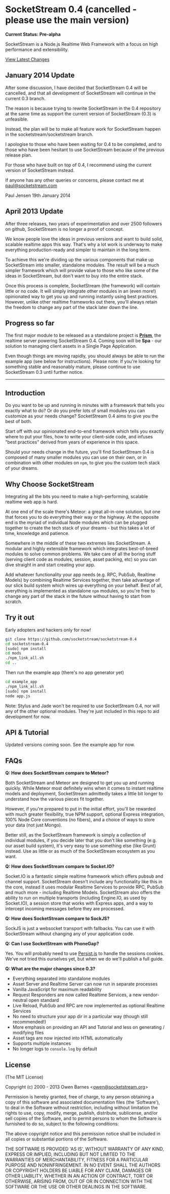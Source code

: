 # SocketStream 0.4 (cancelled - please use the main version)

**Current Status: Pre-alpha**

SocketStream is a Node.js Realtime Web Framework with a focus on high performance and extensibility.

[View Latest Changes](https://github.com/socketstream/socketstream-0.4/blob/master/HISTORY.md)

## January 2014 Update

After some discussion, I have decided that SocketStream 0.4 will be cancelled, and that all development of SocketStream will continue in the current 0.3 branch.

The reason is because trying to rewrite SocketStream in the 0.4 repository at the same time as support the current version of SocketStream (0.3) is unfeasible.

Instead, the plan will be to make all feature work for SocketStream happen in the socketstream/socketstream branch.

I apologise to those who have been waiting for 0.4 to be completed, and to those who have been hesitant to use SocketStream because of the previous release plan.

For those who have built on top of 0.4, I recommend using the current version of SocketStream instead.

If anyone has any other queries or concerns, please contact me at paul@socketstream.com

Paul Jensen
19th January 2014


## April 2013 Update

After three releases, two years of experimentation and over 2500 followers on github, SocketStream is no longer a proof of concept.

We know people love the ideas in previous versions and want to build solid, scalable realtime apps this way. That's why a lot work is underway to make everything production-ready and simpler to maintain in the long term.

To achieve this we're dividing up the various components that make up SocketStream into smaller, standalone modules. The result will be a much simpler framework which will provide value to those who like some of the ideas in SocketStream, but don't want to buy into the entire stack.

Once this process is complete, SocketStream (the framework) will contain little or no code. It will simply integrate other modules in an (even more!) opinionated way to get you up and running instantly using best practices. However, unlike other realtime frameworks out there, you'll always retain the freedom to change any part of the stack later down the line.


## Progress so far

The first major module to be released as a standalone project is [**Prism**](https://github.com/socketstream/prism), the realtime server powering SocketStream 0.4. Coming soon will be **Spa** - our solution to managing client assets in a Single Page Application.

Even though things are moving rapidly, you should always be able to run the example app (see below for instructions). Please note: If you're looking for something stable and reasonably mature, please continue to use SocketStream 0.3 until further notice.


<hr>

## Introduction

Do you want to be up and running in minutes with a framework that tells you exactly what to do? Or do you prefer lots of small modules you can customize as your needs change? SocketStream 0.4 aims to give you the best of both.

Start off with our opinionated end-to-end framework which tells you exactly where to put your files, how to write your client-side code, and infuses "best practices" derived from years of experience in this space.

Should your needs change in the future, you'll find SocketStream 0.4 is composed of many smaller modules you can use on their own, or in combination with other modules on `npm`, to give you the custom tech stack of your dreams.


## Why Choose SocketStream

Integrating all the bits you need to make a high-performing, scalable realtime web app is hard.

At one end of the scale there's Meteor: a great all-in-one solution, but one that forces you to do everything their way or the highway. At the opposite end is the myriad of individual Node modules which can be plugged together to create the tech stack of your dreams - but this takes a lot of time, knowledge and patience.

Somewhere in the middle of these two extremes lies SocketStream. A modular and highly extensible framework which integrates best-of-breed modules to solve common problems. We take care of all the boring stuff (serving client code as modules, session, asset packing, etc) so you can dive straight in and start creating your app.

Add whatever functionality your app needs (e.g. RPC, PubSub, Realtime Models) by combining Realtime Services together, then take advantage of our slick build system which wires up everything on your behalf. Best of all, everything is implemented as standalone `npm` modules, so you're free to change any part of the stack in the future without having to start from scratch.


## Try it out

Early adopters and hackers only for now!

```bash
git clone https://github.com/socketstream/socketstream-0.4
cd socketstream-0.4
[sudo] npm install
cd mods
./npm_link_all.sh
cd ..
```

Then run the example app (there's no app generator yet)

```bash
cd example_app
./npm_link_all.sh
[sudo] npm install
node app.js
```

Note: Stylus and Jade won't be required to use SocketStream 0.4, nor will any of the other optional modules. They're just included in this repo to aid development for now.


## API & Tutorial

Updated versions coming soon. See the example app for now.


## FAQs

**Q: How does SocketStream compare to Meteor?**

Both SocketStream and Meteor are designed to get you up and running quickly. While Meteor most definitely wins when it comes to instant realtime models and deployment, SocketStream admittedly takes a little bit longer to understand how the various pieces fit together.

However, if you're prepared to put in the initial effort, you'll be rewarded with much greater flexibility, true NPM support, optional Express integration, 100% Node Core conventions (no fibers), and a choice of ways to store your data (not just Mongo).

Better still, as the SocketStream framework is simply a collection of individual modules, if you decide later that you don't like something (e.g. our asset build system), it's very easy to use something else (like Grunt) instead. Use as little or as much of the SocketStream ecosystem as you want. 


**Q: How does SocketStream compare to Socket.IO?**

Socket.IO is a fantastic simple realtime framework which offers pubsub and channel support. SocketStream doesn't include any functionality like this in the core, instead it uses modular Realtime Services to provide RPC, PubSub and much more - including Realtime Models. SocketStream also offers the ability to run on multiple transports (including Engine.IO, as used by Socket.IO), a session store that works with Express apps, and a way to intercept incoming messages before they are processed.


**Q: How does SocketStream compare to SockJS?**

SockJS is just a websocket transport with fallbacks. You can use it with SocketStream without changing any of your application code.


**Q: Can I use SocketStream with PhoneGap?**

Yes. You will probably need to use [Persist.js](https://github.com/jeremydurham/persist-js) to handle the sessions cookies. We've not tried this ourselves yet, but when we do we'll publish a full guide.


**Q: What are the major changes since 0.3?**

* Everything separated into standalone modules
* Asset Server and Realtime Server can now run in separate processes
* Vanilla JavaScript for maximum readability
* Request Responders are now called Realtime Services, a new vendor-neutral open standard
* Live Reload, PubSub and RPC are now implemented as optional Realtime Services
* No need to structure your app dir in a particular way (though still recommended!)
* More emphasis on providing an API and Tutorial and less on generating / modifying files
* Asset tags are now injected into HTML automatically
* Supports multiple instances
* No longer logs to `console.log` by default



## License 

(The MIT License)

Copyright (c) 2000 - 2013 Owen Barnes &lt;owen@socketstream.org&gt;

Permission is hereby granted, free of charge, to any person obtaining
a copy of this software and associated documentation files (the
'Software'), to deal in the Software without restriction, including
without limitation the rights to use, copy, modify, merge, publish,
distribute, sublicense, and/or sell copies of the Software, and to
permit persons to whom the Software is furnished to do so, subject to
the following conditions:

The above copyright notice and this permission notice shall be
included in all copies or substantial portions of the Software.

THE SOFTWARE IS PROVIDED 'AS IS', WITHOUT WARRANTY OF ANY KIND,
EXPRESS OR IMPLIED, INCLUDING BUT NOT LIMITED TO THE WARRANTIES OF
MERCHANTABILITY, FITNESS FOR A PARTICULAR PURPOSE AND NONINFRINGEMENT.
IN NO EVENT SHALL THE AUTHORS OR COPYRIGHT HOLDERS BE LIABLE FOR ANY
CLAIM, DAMAGES OR OTHER LIABILITY, WHETHER IN AN ACTION OF CONTRACT,
TORT OR OTHERWISE, ARISING FROM, OUT OF OR IN CONNECTION WITH THE
SOFTWARE OR THE USE OR OTHER DEALINGS IN THE SOFTWARE.
